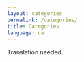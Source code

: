 ```yaml
---
layout: categories
permalink: /categories/
title: Categories
language: ca
---
```


Translation needed.
